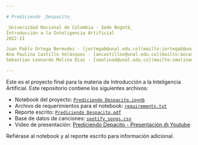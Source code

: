 ```yaml
---

# Prediciendo _Despacito_

_Universidad Nacional de Colombia - Sede Bogotá_  
Introducción a la Inteligencia Artificial  
2022-II

Juan Pablo Ortega Bermudez - [jortegab@unal.edu.co](mailto:jortegab@unal.edu.co)  
Ana Paulina Castillo Velásquez - [ancastillov@unal.edu.co](mailto:ancastillov@unal.edu.co)   
Sebastian Leonardo Molina Diaz - [smolinad@unal.edu.co](mailto:smolinad@unal.edu.co)   

---
```


Este es el proyecto final para la materia de Introducción a la Inteligencia Artificial. Este repositorio contiene los siguientes archivos:
 - Notebook del proyecto: [`Prediciendo Despacito.ipynb`](https://github.com/smolinad/ProyectoFinalIA/blob/main/Prediciendo%20Despacito.ipynb)
 - Archivo de requerimientos para el notebook: [`requirements.txt`](https://github.com/smolinad/ProyectoFinalIA/blob/main/requirements.txt)
 - Reporte escrito: [`Prediciendo Despacito.pdf`](https://github.com/smolinad/ProyectoFinalIA/blob/main/Prediciendo%20Despacito.pdf)
 - Base de datos de canciones: [`spotify_songs.csv`](https://github.com/smolinad/ProyectoFinalIA/blob/main/spotify_songs.csv)
 - Video de presentación: [Prediciendo Depacito - Presentación @ Youtube](https://youtu.be/29BUOgh-bUY)
 
 Refiérase al notebook y al reporte escrito para información adicional.

